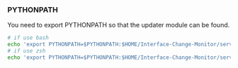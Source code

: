 ### PYTHONPATH
You need to export PYTHONPATH so that the updater module can be found.

```bash
# if use bash
echo 'export PYTHONPATH=$PYTHONPATH:$HOME/Interface-Change-Monitor/server/src/updater' >> ~/.bashrc
# if use zsh
echo 'export PYTHONPATH=$PYTHONPATH:$HOME/Interface-Change-Monitor/server/src/updater' >> ~/.zshrc
```
